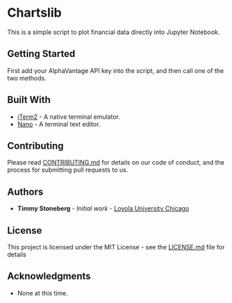# Chartslib
 
This is a simple script to plot financial data directly into Jupyter Notebook.

## Getting Started

First add your AlphaVantage API key into the script, and then call one of the two methods.

## Built With
* [iTerm2](https://www.iterm2.com/documentation.html) - A native terminal emulator.
* [Nano](https://www.nano-editor.org/docs.php) - A terminal text editor.

## Contributing

Please read [CONTRIBUTING.md](https://github.com/timstoneberg/CMELabDisplayV3/blob/master/CONTRIBUTING.md) for details on our code of conduct, and the process for submitting pull requests to us.

## Authors

* **Timmy Stoneberg** - *Initial work* - [Loyola University Chicago](https://github.com/timstoneberg)

## License

This project is licensed under the MIT License - see the [LICENSE.md](LICENSE.md) file for details

## Acknowledgments

* None at this time.
